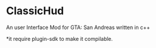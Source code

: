 # ClassicHud

An user Interface Mod for GTA: San Andreas written in c++

*it require plugin-sdk to make it compilable.
